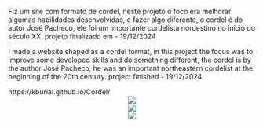 <p>Fiz um site com formato de cordel, neste projeto o foco era melhorar algumas habilidades desenvolvidas, e fazer algo diferente, o cordel é do autor José Pacheco, ele foi um importante cordelista nordestino no início do século XX. projeto finalizado em - 19/12/2024</p>
<p>I made a website shaped as a cordel format, in this project the focus was to improve some developed skills and do something different, the cordel is by the author José Pacheco, he was an important northeastern cordelist at the beginning of the 20th century. project finished - 19/12/2024</p>

<di>
https://kburial.github.io/Cordel/
</div>

<div align="center">
<img src="https://github.com/user-attachments/assets/e4eeb5f6-81cb-4140-ba17-d6445aef5e53" />
</div>

<div align="center">
<img src="https://github.com/user-attachments/assets/98380644-92e9-4901-a6d2-ebe7f12b125c" />
</div>

<div align="center">
<img src="https://github.com/user-attachments/assets/319fe736-ad27-4ab5-a77c-1b739112e610" />
</div>


